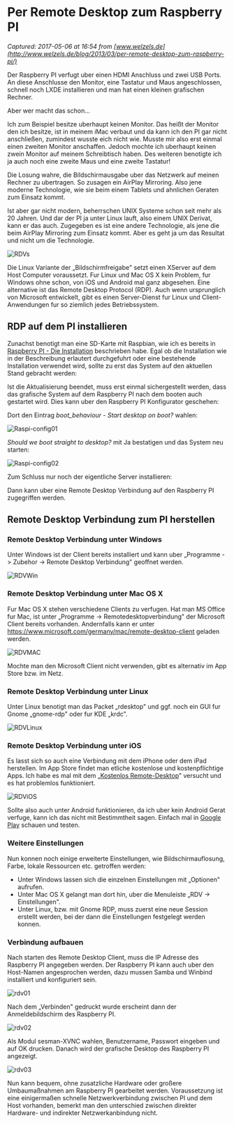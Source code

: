 # Per Remote Desktop zum Raspberry PI

_Captured: 2017-05-06 at 16:54 from [www.welzels.de](http://www.welzels.de/blog/2013/03/per-remote-desktop-zum-raspberry-pi/)_

Der Raspberry PI verfugt uber einen HDMI Anschluss und zwei USB Ports. An diese Anschlusse den Monitor, eine Tastatur und Maus angeschlossen, schnell noch LXDE installieren und man hat einen kleinen grafischen Rechner.

Aber wer macht das schon…

Ich zum Beispiel besitze uberhaupt keinen Monitor. Das heißt der Monitor den ich besitze, ist in meinem iMac verbaut und da kann ich den PI gar nicht anschließen, zumindest wusste eich nicht wie. Musste mir also erst einmal einen zweiten Monitor anschaffen. Jedoch mochte ich uberhaupt keinen zwein Monitor auf meinem Schreibtisch haben. Des weiteren benotigte ich ja auch noch eine zweite Maus und eine zweite Tastatur!

Die Losung wahre, die Bildschirmausgabe uber das Netzwerk auf meinen Rechner zu ubertragen. So zusagen ein AirPlay Mirroring. Also jene moderne Technologie, wie sie beim einem Tablets und ahnlichen Geraten zum Einsatz kommt.

Ist aber gar nicht modern, beherrschen UNIX Systeme schon seit mehr als 20 Jahren. Und dar der PI ja unter Linux lauft, also einem UNIX Derivat, kann er das auch. Zugegeben es ist eine andere Technologie, als jene die beim AirPlay Mirroring zum Einsatz kommt. Aber es geht ja um das Resultat und nicht um die Technologie.

![RDVs](http://www.welzels.de/blog/wp-content/uploads/2013/03/RDVs-300x187.png)

Die Linux Variante der „Bildschirmfreigabe" setzt einen XServer auf dem Host Computer voraussetzt. Fur Linux und Mac OS X kein Problem, fur Windows ohne schon, von iOS und Android mal ganz abgesehen. Eine alternative ist das Remote Desktop Protocol (RDP). Auch wenn ursprunglich von Microsoft entwickelt, gibt es einen Server-Dienst fur Linux und Client-Anwendungen fur so ziemlich jedes Betriebssystem.

## RDP auf dem PI installieren

Zunachst benotigt man eine SD-Karte mit Raspbian, wie ich es bereits in [Raspberry PI - Die Installation](http://www.welzels.de/blog/2012/12/raspberry-pi-die-installation/) beschrieben habe. Egal ob die Installation wie in der Beschreibung erlautert durchgefuhrt oder eine bestehende Installation verwendet wird, sollte zu erst das System auf den aktuellen Stand gebracht werden:

Ist die Aktualisierung beendet, muss erst einmal sichergestellt werden, dass das grafische System auf dem Raspberry PI nach dem booten auch gestartet wird. Dies kann uber den Raspberry PI Konfigurator geschehen:

Dort den Eintrag _boot_behaviour - Start desktop on boot?_ wahlen:

![Raspi-config01](http://www.welzels.de/blog/wp-content/uploads/2013/03/Raspi-config01-300x219.png)

_Should we boot straight to desktop?_ mit Ja bestatigen und das System neu starten:

![Raspi-config02](http://www.welzels.de/blog/wp-content/uploads/2013/03/Raspi-config02-300x219.png)

Zum Schluss nur noch der eigentliche Server installieren:

Dann kann uber eine Remote Desktop Verbindung auf den Raspberry PI zugegriffen werden.

## Remote Desktop Verbindung zum PI herstellen

### Remote Desktop Verbindung unter Windows

Unter Windows ist der Client bereits installiert und kann uber „Programme -> Zubehor -> Remote Desktop Verbindung" geoffnet werden.

![RDVWin](http://www.welzels.de/blog/wp-content/uploads/2013/03/RDVWin-300x187.png)

### Remote Desktop Verbindung unter Mac OS X

Fur Mac OS X stehen verschiedene Clients zu verfugen. Hat man MS Office fur Mac, ist unter „Programme -> Remotedesktopverbindung" der Microsoft Client bereits vorhanden. Andernfalls kann er unter <https://www.microsoft.com/germany/mac/remote-desktop-client> geladen werden.

![RDVMAC](http://www.welzels.de/blog/wp-content/uploads/2013/03/RDVMAC-300x187.png)

Mochte man den Microsoft Client nicht verwenden, gibt es alternativ im App Store bzw. im Netz.

### Remote Desktop Verbindung unter Linux

Unter Linux benotigt man das Packet „rdesktop" und ggf. noch ein GUI fur Gnome „gnome-rdp" oder fur KDE „krdc".

![RDVLinux](http://www.welzels.de/blog/wp-content/uploads/2013/03/RDVLinux-300x187.png)

### Remote Desktop Verbindung unter iOS

Es lasst sich so auch eine Verbindung mit dem iPhone oder dem iPad herstellen. Im App Store findet man etliche kostenlose und kostenpflichtige Apps. Ich habe es mal mit dem „[Kostenlos Remote-Desktop](https://itunes.apple.com/de/app/kostenlose-remote-desktop/id394062949?mt=8)" versucht und es hat problemlos funktioniert.

![RDViOS](http://www.welzels.de/blog/wp-content/uploads/2013/03/RDViOS-300x225.png)

Sollte also auch unter Android funktionieren, da ich uber kein Android Gerat verfuge, kann ich das nicht mit Bestimmtheit sagen. Einfach mal in [Google Play](https://play.google.com/store/search?q=remote+desktop&c=apps) schauen und testen.

### Weitere Einstellungen

Nun konnen noch einige erweiterte Einstellungen, wie Bildschirmauflosung, Farbe, lokale Ressourcen etc. getroffen werden:

  * Unter Windows lassen sich die einzelnen Einstellungen mit „Optionen" aufrufen.
  * Unter Mac OS X gelangt man dort hin, uber die Menuleiste „RDV -> Einstellungen".
  * Unter Linux, bzw. mit Gnome RDP, muss zuerst eine neue Session erstellt werden, bei der dann die Einstellungen festgelegt werden konnen.

### Verbindung aufbauen

Nach starten des Remote Desktop Client, muss die IP Adresse des Raspberry PI angegeben werden. Der Raspberry PI kann auch uber den Host-Namen angesprochen werden, dazu mussen Samba und Winbind installiert und konfiguriert sein.

![rdv01](http://www.welzels.de/blog/wp-content/uploads/2013/03/rdv01-300x134.png)

Nach dem „Verbinden" gedruckt wurde erscheint dann der Anmeldebildschirm des Raspberry PI.

![rdv02](http://www.welzels.de/blog/wp-content/uploads/2013/03/rdv02-300x238.png)

Als Modul sesman-XVNC wahlen, Benutzername, Passwort eingeben und auf OK drucken. Danach wird der grafische Desktop des Raspberry PI angezeigt.

![rdv03](http://www.welzels.de/blog/wp-content/uploads/2013/03/rdv03-300x238.png)

Nun kann bequem, ohne zusatzliche Hardware oder großere Umbaumaßnahmen am Raspberry PI gearbeitet werden. Voraussetzung ist eine einigermaßen schnelle Netzwerkverbindung zwischen PI und dem Host vorhanden, bemerkt man den unterschied zwischen direkter Hardware- und indirekter Netzwerkanbindung nicht.
